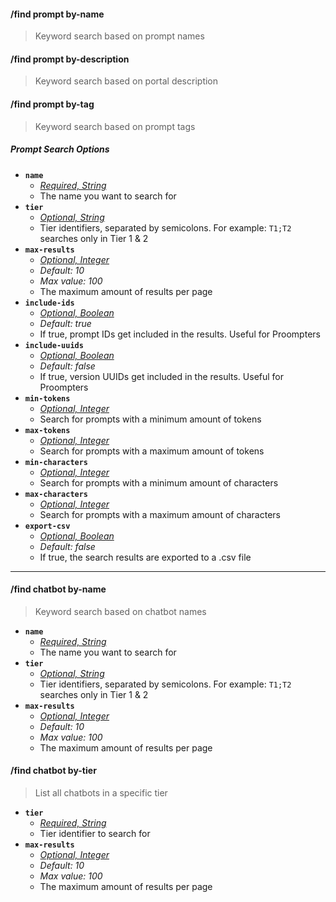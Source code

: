 #### /find prompt by-name
> Keyword search based on prompt names

#### /find prompt by-description
> Keyword search based on portal description

#### /find prompt by-tag
> Keyword search based on prompt tags



##### Prompt Search Options
- **`name`**
  - *[Required, String](proompter-documentation/guides/Quickstart/Slash%20Commands.md####String)*
  - The name you want to search for
- **`tier`**
  - *[Optional, String](proompter-documentation/guides/Quickstart/Slash%20Commands.md####String)*
  - Tier identifiers, separated by semicolons. For example: `T1;T2` searches only in Tier 1 & 2
- **`max-results`**
  - *[Optional, Integer](proompter-documentation/guides/Quickstart/Slash%20Commands.md####Integer)*
  - *Default: 10*
  - *Max value: 100*
  - The maximum amount of results per page
- **`include-ids`**
  - *[Optional, Boolean](proompter-documentation/guides/Quickstart/Slash%20Commands.md####Boolean)*
  - *Default: true*
  - If true, prompt IDs get included in the results. Useful for Proompters
- **`include-uuids`**
  - *[Optional, Boolean](proompter-documentation/guides/Quickstart/Slash%20Commands.md####Boolean)*
  - *Default: false*
  - If true, version UUIDs get included in the results. Useful for Proompters
- **`min-tokens`**
  - *[Optional, Integer](proompter-documentation/guides/Quickstart/Slash%20Commands.md####Integer)*
  - Search for prompts with a minimum amount of tokens
- **`max-tokens`**
  - *[Optional, Integer](proompter-documentation/guides/Quickstart/Slash%20Commands.md####Integer)*
  - Search for prompts with a maximum amount of tokens
- **`min-characters`**
  - *[Optional, Integer](proompter-documentation/guides/Quickstart/Slash%20Commands.md####Integer)*
  - Search for prompts with a minimum amount of characters
- **`max-characters`**
  - *[Optional, Integer](proompter-documentation/guides/Quickstart/Slash%20Commands.md####Integer)*
  - Search for prompts with a maximum amount of characters
- **`export-csv`**
  - *[Optional, Boolean](proompter-documentation/guides/Quickstart/Slash%20Commands.md####Boolean)*
  - *Default: false*
  - If true, the search results are exported to a .csv file

---

#### /find chatbot by-name
> Keyword search based on chatbot names
- **`name`**
  - *[Required, String](proompter-documentation/guides/Quickstart/Slash%20Commands.md####String)*
  - The name you want to search for
- **`tier`**
  - *[Optional, String](proompter-documentation/guides/Quickstart/Slash%20Commands.md####String)*
  - Tier identifiers, separated by semicolons. For example: `T1;T2` searches only in Tier 1 & 2
- **`max-results`**
  - *[Optional, Integer](proompter-documentation/guides/Quickstart/Slash%20Commands.md####Integer)*
  - *Default: 10*
  - *Max value: 100*
  - The maximum amount of results per page

#### /find chatbot by-tier
> List all chatbots in a specific tier
- **`tier`**
  - *[Required, String](proompter-documentation/guides/Quickstart/Slash%20Commands.md####String)*
  - Tier identifier to search for
- **`max-results`**
  - *[Optional, Integer](proompter-documentation/guides/Quickstart/Slash%20Commands.md####Integer)*
  - *Default: 10*
  - *Max value: 100*
  - The maximum amount of results per page
